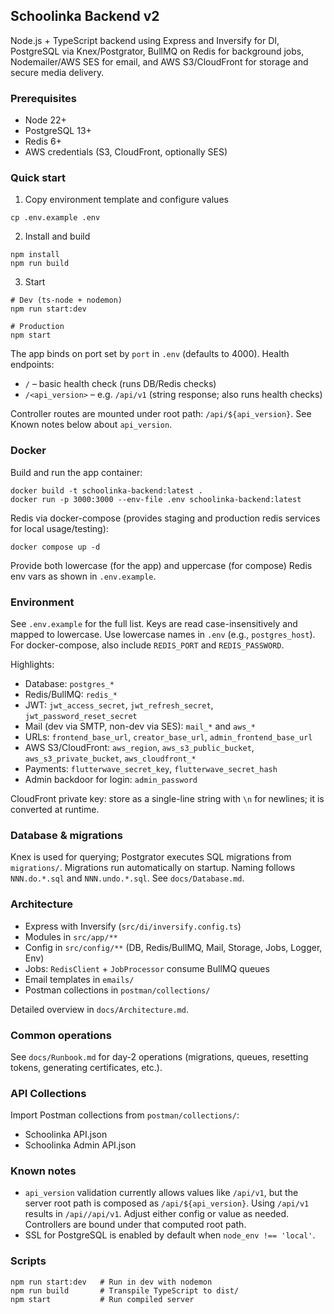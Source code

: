 ## Schoolinka Backend v2

Node.js + TypeScript backend using Express and Inversify for DI, PostgreSQL via Knex/Postgrator, BullMQ on Redis for background jobs, Nodemailer/AWS SES for email, and AWS S3/CloudFront for storage and secure media delivery.

### Prerequisites
- Node 22+
- PostgreSQL 13+
- Redis 6+
- AWS credentials (S3, CloudFront, optionally SES)

### Quick start
1) Copy environment template and configure values
```
cp .env.example .env
```

2) Install and build
```
npm install
npm run build
```

3) Start
```
# Dev (ts-node + nodemon)
npm run start:dev

# Production
npm start
```

The app binds on port set by `port` in `.env` (defaults to 4000). Health endpoints:
- `/` – basic health check (runs DB/Redis checks)
- `/<api_version>` – e.g. `/api/v1` (string response; also runs health checks)

Controller routes are mounted under root path: `/api/${api_version}`. See Known notes below about `api_version`.

### Docker
Build and run the app container:
```
docker build -t schoolinka-backend:latest .
docker run -p 3000:3000 --env-file .env schoolinka-backend:latest
```

Redis via docker-compose (provides staging and production redis services for local usage/testing):
```
docker compose up -d
```
Provide both lowercase (for the app) and uppercase (for compose) Redis env vars as shown in `.env.example`.

### Environment
See `.env.example` for the full list. Keys are read case-insensitively and mapped to lowercase. Use lowercase names in `.env` (e.g., `postgres_host`). For docker-compose, also include `REDIS_PORT` and `REDIS_PASSWORD`.

Highlights:
- Database: `postgres_*`
- Redis/BullMQ: `redis_*`
- JWT: `jwt_access_secret`, `jwt_refresh_secret`, `jwt_password_reset_secret`
- Mail (dev via SMTP, non-dev via SES): `mail_*` and `aws_*`
- URLs: `frontend_base_url`, `creator_base_url`, `admin_frontend_base_url`
- AWS S3/CloudFront: `aws_region`, `aws_s3_public_bucket`, `aws_s3_private_bucket`, `aws_cloudfront_*`
- Payments: `flutterwave_secret_key`, `flutterwave_secret_hash`
- Admin backdoor for login: `admin_password`

CloudFront private key: store as a single-line string with `\n` for newlines; it is converted at runtime.

### Database & migrations
Knex is used for querying; Postgrator executes SQL migrations from `migrations/`. Migrations run automatically on startup. Naming follows `NNN.do.*.sql` and `NNN.undo.*.sql`. See `docs/Database.md`.

### Architecture
- Express with Inversify (`src/di/inversify.config.ts`)
- Modules in `src/app/**`
- Config in `src/config/**` (DB, Redis/BullMQ, Mail, Storage, Jobs, Logger, Env)
- Jobs: `RedisClient` + `JobProcessor` consume BullMQ queues
- Email templates in `emails/`
- Postman collections in `postman/collections/`

Detailed overview in `docs/Architecture.md`.

### Common operations
See `docs/Runbook.md` for day-2 operations (migrations, queues, resetting tokens, generating certificates, etc.).

### API Collections
Import Postman collections from `postman/collections/`:
- Schoolinka API.json
- Schoolinka Admin API.json

### Known notes
- `api_version` validation currently allows values like `/api/v1`, but the server root path is composed as `/api/${api_version}`. Using `/api/v1` results in `/api//api/v1`. Adjust either config or value as needed. Controllers are bound under that computed root path.
- SSL for PostgreSQL is enabled by default when `node_env !== 'local'`.

### Scripts
```
npm run start:dev   # Run in dev with nodemon
npm run build       # Transpile TypeScript to dist/
npm start           # Run compiled server
```

